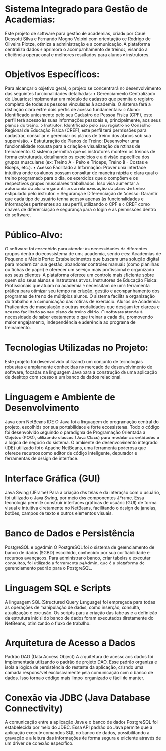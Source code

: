 # Sistema Integrado para Gestão de Academias:
Este projeto de software para gestão de academias, criado por Cauê Dessotti Silva e Fernando Mogno Volpini com orientação de Rodrigo de Oliveira Plotze, otimiza a administração e a comunicação. A plataforma centraliza dados e aprimora o acompanhamento de treinos, visando a eficiência operacional e melhores resultados para alunos e instrutores.

# Objetivos Específicos:
Para alcançar o objetivo geral, o projeto se concentrará no desenvolvimento das seguintes funcionalidades detalhadas:
•	Gerenciamento Centralizado de Usuários: Implementar um módulo de cadastro que permita o registro completo de todas as pessoas vinculadas à academia. O sistema fará a distinção clara entre dois perfis de acesso fundamentais:
o	Aluno: Identificado unicamente pelo seu Cadastro de Pessoa Física (CPF), este perfil terá acesso às suas informações pessoais e, principalmente, aos seus planos de treino.
o	Instrutor: Identificado pelo seu registro no Conselho Regional de Educação Física (CREF), este perfil terá permissões para cadastrar, consultar e gerenciar os planos de treino dos alunos sob sua supervisão.
•	Estruturação de Planos de Treino: Desenvolver uma funcionalidade robusta para a criação e visualização de rotinas de treinamento. O sistema permitirá que os instrutores montem os treinos de forma estruturada, detalhando os exercícios e a divisão específica dos grupos musculares (ex: Treino A - Peito e Tríceps, Treino B - Costas e Bíceps, etc.).
•	Acesso Facilitado à Informação: Prover uma interface intuitiva onde os alunos possam consultar de maneira rápida e clara qual o treino programado para o dia, os exercícios que o compõem e os respectivos grupos musculares trabalhados. Isso visa aumentar a autonomia do aluno e garantir a correta execução do plano de treino estipulado pelo instrutor.
•	Segurança e Diferenciação de Acesso: Garantir que cada tipo de usuário tenha acesso apenas às funcionalidades e informações pertinentes ao seu perfil, utilizando o CPF e o CREF como chaves de diferenciação e segurança para o login e as permissões dentro do software.

# Público-Alvo:
O software foi concebido para atender às necessidades de diferentes grupos dentro do ecossistema de uma academia, sendo eles:
Academias de Pequeno e Médio Porte: Estabelecimentos que buscam uma solução digital para modernizar sua gestão, abandonar controles manuais (como planilhas ou fichas de papel) e oferecer um serviço mais profissional e organizado aos seus clientes. A plataforma oferece um controle mais eficiente sobre quem são seus alunos e instrutores ativos.
Instrutores de Educação Física: Profissionais que atuam na academia e necessitam de uma ferramenta prática para otimizar seu tempo na criação, gestão e acompanhamento dos programas de treino de múltiplos alunos. O sistema facilita a organização do trabalho e a comunicação das rotinas de exercício.
Alunos de Academia: Praticantes de musculação e outras modalidades que desejam ter clareza e acesso facilitado ao seu plano de treino diário. O software atende à necessidade de saber exatamente o que treinar a cada dia, promovendo maior engajamento, independência e aderência ao programa de treinamento.

# Tecnologias Utilizadas no Projeto:
Este projeto foi desenvolvido utilizando um conjunto de tecnologias robustas e amplamente conhecidas no mercado de desenvolvimento de software, focadas na linguagem Java para a construção de uma aplicação de desktop com acesso a um banco de dados relacional.

# Linguagem e Ambiente de Desenvolvimento
Java com NetBeans IDE
O Java foi a linguagem de programação central do projeto, escolhida por sua portabilidade e forte ecossistema. Todo o código foi desenvolvido seguindo o paradigma de Programação Orientada a Objetos (POO), utilizando classes (Java Class) para modelar as entidades e a lógica de negócio do sistema. O ambiente de desenvolvimento integrado (IDE) utilizado foi o Apache NetBeans, uma ferramenta poderosa que oferece recursos como editor de código inteligente, depurador e ferramentas de design de interface.

# Interface Gráfica (GUI) 
Java Swing (JFrame)
Para a criação das telas e da interação com o usuário, foi utilizado o Java Swing, por meio dos componentes JFrame. Essa tecnologia permite construir interfaces gráficas de usuário (GUI) de forma visual e intuitiva diretamente no NetBeans, facilitando o design de janelas, botões, campos de texto e outros elementos visuais.

# Banco de Dados e Persistência
PostgreSQL e pgAdmin
O PostgreSQL foi o sistema de gerenciamento de banco de dados (SGBD) escolhido, conhecido por sua confiabilidade e recursos avançados. Para administrar o banco, criar tabelas e executar consultas, foi utilizada a ferramenta pgAdmin, que é a plataforma de gerenciamento padrão para o PostgreSQL.

# Linguagem SQL e Scripts
A linguagem SQL (Structured Query Language) foi empregada para todas as operações de manipulação de dados, como inserção, consulta, atualização e exclusão. Os scripts para a criação das tabelas e a definição da estrutura inicial do banco de dados foram executados diretamente do NetBeans, otimizando o fluxo de trabalho.

# Arquitetura de Acesso a Dados
Padrão DAO (Data Access Object)
A arquitetura de acesso aos dados foi implementada utilizando o padrão de projeto DAO. Esse padrão organiza e isola a lógica de persistência do restante da aplicação, criando uma camada responsável exclusivamente pela comunicação com o banco de dados. Isso torna o código mais limpo, organizado e fácil de manter.

# Conexão via JDBC (Java Database Connectivity)
A comunicação entre a aplicação Java e o banco de dados PostgreSQL foi estabelecida por meio do JDBC. Essa API padrão do Java permite que a aplicação execute comandos SQL no banco de dados, possibilitando a gravação e a leitura das informações de forma segura e eficiente através de um driver de conexão específico.
